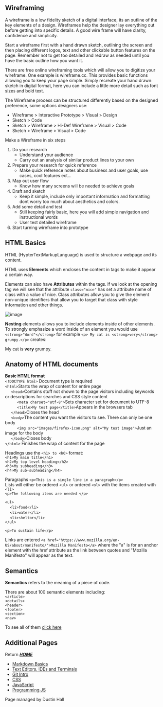## Wireframing
A wireframe is a low fidelity sketch of a digital interface, its an outline of the key elements of a design. Wireframes help the designer lay everything out before getting into specific details. A good wire frame will have clarity, confidence and simplicity.

Start a wireframe first with a hand drawn sketch, outlining the screen and then placing different logos, text and other clickable button features on the page. Remember not to get too detailed and redraw as needed until you have the basic outline how you want it. 

There are free online wireframing tools which will allow you to digitize your wireframe. One example is wireframe.cc. This provides basic functions allowing you to keep your page simple. Simply recreate your hand drawn sketch in digital format, here you can include a little more detail such as font sizes and bold text.  

The Wireframe process can be structured differently based on the designed preference, some options designers use:
* Wireframe > Interactive Prototype > Visual > Design
* Sketch > Code
* Sketch > Wireframe > Hi-Def Wireframe > Visual > Code
* Sketch > Wireframe > Visual > Code 

Make a Wireframe in six steps
1. Do your research
   - Understand your audience
   - Carry out an analysis of similar product lines to your own
2. Prepare your research for quick reference
   - Make quick reference notes about business and user goals, use cases, cool features ect... 
3. Map out user flow 
   - Know how many screens will be needed to achieve goals
4. Draft and sketch
   - Keep it simple, include only important information and formatting dont worry too much about aesthetics and colors. 
5. Add some detail and test
   - Still keeping fairly basic, here you will add simple navigation  and instructional words
   - User test detailed wireframe 
6. Start turning wireframe into prototype

## HTML Basics

HTML \(HypterTextMarkupLanguage) is used to structure a webpage and its content. 

HTML uses **Elements** which encloses the content in tags to make it appear a certain way. 

Elements can also have **Attributes** within the tags. If we look at the opening tag we will see that the attribute `class="nice"` has set a attribute name of class with a value of nice. Class attributes allow you to give the element non-unique identifiers that allow you to target that class with style information and other things.

![image](https://developer.mozilla.org/en-US/docs/Glossary/Element/anatomy-of-an-html-element.png)

**Nesting** elements allows you to include elements inside of other elements. To strongly emphasize a word inside of an element you would use `<strong>"Word"</strong>` for example `<p> My cat is <strong>very</strong> grumpy.</p>` creates:

<p> My cat is <strong>very</strong> grumpy.</p>

## Anatomy of HTML documents
**Basic HTML format** \
`<!DOCTYPE html>` Document type is required\
`<html>`Starts the wrap of content for entire page \
 &nbsp;&nbsp;&nbsp;&nbsp;   `<head>`Contains stuff not shown to the page visitors including keywords or descriptions for searches and CSS style content\
 &nbsp;&nbsp;&nbsp;&nbsp;&nbsp;&nbsp;&nbsp;&nbsp;&nbsp;   `<meta charset="utf-8">`Sets character set for document to UTF-8\
    &nbsp;&nbsp;&nbsp;&nbsp;&nbsp;&nbsp;&nbsp;&nbsp;&nbsp;&nbsp;`<title>My test page</title>`Appears in the browsers tab\
&nbsp;&nbsp;&nbsp;&nbsp;  `</head>`Closes the head\
&nbsp;&nbsp;&nbsp;&nbsp;&nbsp;`<body>`The content you want the visitors to see. There can only be one body\
&nbsp;&nbsp;&nbsp;&nbsp;&nbsp;&nbsp;&nbsp;&nbsp;&nbsp;    `<img src="images/firefox-icon.png" alt="My test image">`Just an image for the body\
&nbsp;&nbsp;&nbsp;&nbsp; `</body>`Closes body\
`</html>` Finishes the wrap of content for the page

Headings use the `<h1> to <h6>` format:\
`<h1>My main title</h1>`\
`<h2>My top level heading</h2>`\
`<h3>My subheading</h3>`\
`<h4>My sub-subheading</h4>`

Paragraphs `<p>This is a single line in a paragraph</p>`\
Lists will either be ordered `<ul>` or ordered `<ol>` with the items created with `<li>`\
`<p>The following items are needed </p>`

`<ul>`\
&nbsp;&nbsp;&nbsp;&nbsp;`<li>food</li>`\
&nbsp;&nbsp;&nbsp;&nbsp;`<li>water</li>`\
&nbsp;&nbsp;&nbsp;&nbsp;`<li>sheltor</li>`\
`</ul>`

`<p>To sustain life</p>`

Links are entered `<a href="https://www.mozilla.org/en-US/about/manifesto/">Mozilla Manifesto</a>` where the "a" is for an anchor element  with the href attribute as the link between quotes and "Mozilla Manifesto" will appear as the text.

## Semantics 

**Semantics** refers to the meaning of a piece of code. 

There are about 100 semantic elements including:\
`<article>`\
`<details>`\
`<header>`\
`<footer>`\
`<section>`\
`<nav>`

To see all of them [click here](https://developer.mozilla.org/en-US/docs/Web/HTML/Element)

## Additional Pages 
Return [**_HOME_**](https://DustinHall.github.io/reading-notes)
* [Markdown Basics](https://dustinhall.github.io/reading-notes/markdown)
* [Text Editors, IDEs and Terminals](https://dustinhall.github.io/reading-notes/text-editor)
* [Git Intro](https://dustinhall.github.io/reading-notes/git-intro)
* [CSS](https://dustinhall.github.io/reading-notes/css)
* [JavaScript](https://dustinhall.github.io/reading-notes/javascript)
* [Programming JS](https://dustinhall.github.io/reading-notes/programming-with-javascript)

<footer>
    <p> Page managed by Dustin Hall </p> 
</footer>